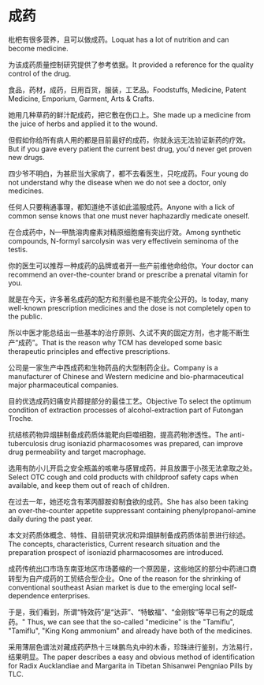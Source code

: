 # 成药

<p><span class="chinese">枇杷有很多营养，且可以做成药。</span><span class="english">Loquat has a lot of nutrition and can become medicine.</span></p>

<p><span class="chinese">为该成药质量控制研究提供了参考依据。</span><span class="english">It provided a reference for the quality control of the drug.</span></p>

<p><span class="chinese">食品，药材，成药，日用百货，服装，工艺品。</span><span class="english">Foodstuffs, Medicine, Patent Medicine, Emporium, Garment, Arts & Crafts.</span></p>

<p><span class="chinese">她用几种草药的鲜汁配成药，把它敷在伤口上。</span><span class="english">She made up a medicine from the juice of herbs and applied it to the wound.</span></p>

<p><span class="chinese">但假如你给所有病人用的都是目前最好的成药，你就永远无法验证新药的疗效。</span><span class="english">But if you gave every patient the current best drug, you'd never get proven new drugs.</span></p>

<p><span class="chinese">四少爷不明白，为甚麽当大家病了，都不去看医生，只吃成药。</span><span class="english">Four young do not understand why the disease when we do not see a doctor, only medicines.</span></p>

<p><span class="chinese">任何人只要稍通事理，都知道绝不该如此滥服成药。</span><span class="english">Anyone with a lick of common sense knows that one must never haphazardly medicate oneself.</span></p>

<p><span class="chinese">在合成药中，N—甲酰溶肉瘤素对精原细胞瘤有突出疗效。</span><span class="english">Among synthetic compounds, N-formyl sarcolysin was very effectivein seminoma of the testis.</span></p>

<p><span class="chinese">你的医生可以推荐一种成药的品牌或者开一些产前维他命给你。</span><span class="english">Your doctor can recommend an over-the-counter brand or prescribe a prenatal vitamin for you.</span></p>

<p><span class="chinese">就是在今天，许多著名成药的配方和剂量也是不能完全公开的。</span><span class="english">Is today, many well-known prescription medicines and the dose is not completely open to the public.</span></p>

<p><span class="chinese">所以中医才能总结出一些基本的治疗原则、久试不爽的固定方剂，也才能不断生产“成药”。</span><span class="english">That is the reason why TCM has developed some basic therapeutic principles and effective prescriptions.</span></p>

<p><span class="chinese">公司是一家生产中西成药和生物药品的大型制药企业。</span><span class="english">Company is a manufacturer of Chinese and Western medicine and bio-pharmaceutical major pharmaceutical companies.</span></p>

<p><span class="chinese">目的优选成药妇痛安片醇提部分的最佳工艺。</span><span class="english">Objective To select the optimum condition of extraction processes of alcohol-extraction part of Futongan Troche.</span></p>

<p><span class="chinese">抗结核药物异烟肼制备成药质体能靶向巨噬细胞，提高药物渗透性。</span><span class="english">The anti-tuberculosis drug isoniazid pharmacosomes was prepared, can improve drug permeability and target macrophage.</span></p>

<p><span class="chinese">选用有防小儿开启之安全瓶盖的咳嗽与感冒成药，并且放置于小孩无法拿取之处。</span><span class="english">Select OTC cough and cold products with childproof safety caps when available, and keep them out of reach of children.</span></p>

<p><span class="chinese">在过去一年，她还吃含有苯丙醇胺抑制食欲的成药。</span><span class="english">She has also been taking an over-the-counter appetite suppressant containing phenylpropanol-amine daily during the past year.</span></p>

<p><span class="chinese">本文对药质体概念、特性、目前研究状况和异烟肼制备成药质体前景进行综述。</span><span class="english">The concepts, characteristics, Current research situation and the preparation prospect of isoniazid pharmacosomes are introduced.</span></p>

<p><span class="chinese">成药传统出口市场东南亚地区市场萎缩的一个原因是，这些地区的部分中药进口商转型为自产成药的工贸结合型企业。</span><span class="english">One of the reason for the shrinking of conventional southeast Asian market is due to the emerging local self-dependence enterprises.</span></p>

<p><span class="chinese">于是，我们看到，所谓“特效药”是“达菲”、“特敏福”、“金刚铵”等早已有之的既成药。</span><span class="english">" Thus, we can see that the so-called "medicine" is the "Tamiflu", "Tamiflu", "King Kong ammonium" and already have both of the medicines.</span></p>

<p><span class="chinese">采用薄层色谱法对藏成药萨热十三味鹏鸟丸中的木香，珍珠进行鉴别，方法易行，结果明显。</span><span class="english">The paper describes a easy and obvious method of identification for Radix Aucklandiae and Margarita in Tibetan Shisanwei Pengniao Pills by TLC.</span></p>

